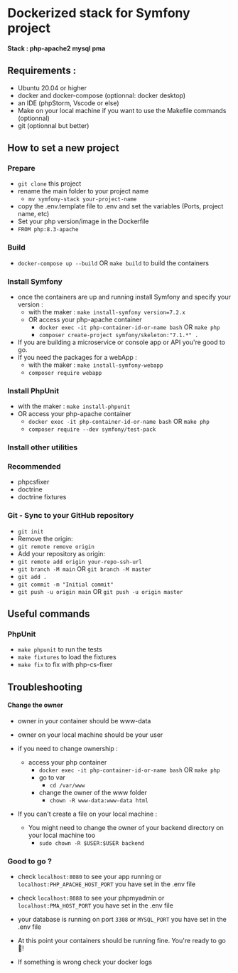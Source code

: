 # Dockerized stack for Symfony project

#### Stack : php-apache2 mysql pma

## Requirements :
- Ubuntu 20.04 or higher
- docker and docker-compose (optionnal: docker desktop)
- an IDE (phpStorm, Vscode or else)
- Make on your local machine if you want to use the Makefile commands (optionnal)
- git (optionnal but better)

## How to set a new project
### Prepare
- `git clone` this project
- rename the main folder to your project name
  - `mv symfony-stack your-project-name`
- copy the .env.template file to .env and set the variables (Ports, project name, etc)
- Set your php version/image in the Dockerfile
- `FROM php:8.3-apache`

### Build
- `docker-compose up --build` OR `make build` to build the containers

### Install Symfony
- once the containers are up and running install Symfony and specify your version :
  - with the maker : `make install-symfony version=7.2.x`
  - OR access your php-apache container 
    - `docker exec -it php-container-id-or-name bash` OR `make php`
    - `composer create-project symfony/skeleton:"7.1.*" .`
- If you are building a microservice or console app or API you're good to go.
- If you need the packages for a webApp :
  - with the maker : `make install-symfony-webapp`
  - `composer require webapp`

### Install PhpUnit
- with the maker : `make install-phpunit`
- OR access your php-apache container 
  - `docker exec -it php-container-id-or-name bash` OR `make php`
  - `composer require --dev symfony/test-pack`

### Install other utilities
### Recommended
- phpcsfixer
- doctrine
- doctrine fixtures

### Git - Sync to your GitHub repository
- `git init`
- Remove the origin:
- `git remote remove origin`
- Add your repository as origin:
- `git remote add origin your-repo-ssh-url`
- `git branch -M main` OR `git branch -M master`
- `git add .`
- `git commit -m "Initial commit"`
- `git push -u origin main` OR `git push -u origin master`

## Useful commands
### PhpUnit
- `make phpunit` to run the tests
- `make fixtures` to load the fixtures
- `make fix` to fix with php-cs-fixer

## Troubleshooting
#### Change the owner
- owner in your container should be www-data
- owner on your local machine should be your user
- if you need to change ownership :
  - access your php container
    - `docker exec -it php-container-id-or-name bash` OR `make php`
    - go to var
      - `cd /var/www`
    - change the owner of the www folder
      - `chown -R www-data:www-data html`

- If you can't create a file on your local machine :
  - You might need to change the owner of your backend directory on your local machine too
    - `sudo chown -R $USER:$USER backend`

### Good to go ?
- check `localhost:8080` to see your app running or `localhost:PHP_APACHE_HOST_PORT` you have set in the .env file
- check `localhost:8088` to see your phpmyadmin or `localhost:PMA_HOST_PORT` you have set in the .env file
- your database is running on port `3308` or `MYSQL_PORT` you have set in the .env file
- At this point your containers should be running fine. You're ready to go 🚀!

- If something is wrong check your docker logs

